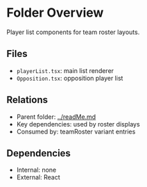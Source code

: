 # Folder Overview

Player list components for team roster layouts.

## Files

- `playerList.tsx`: main list renderer
- `Opposition.tsx`: opposition player list

## Relations

- Parent folder: [../readMe.md](../readMe.md)
- Key dependencies: used by roster displays
- Consumed by: teamRoster variant entries

## Dependencies

- Internal: none
- External: React
